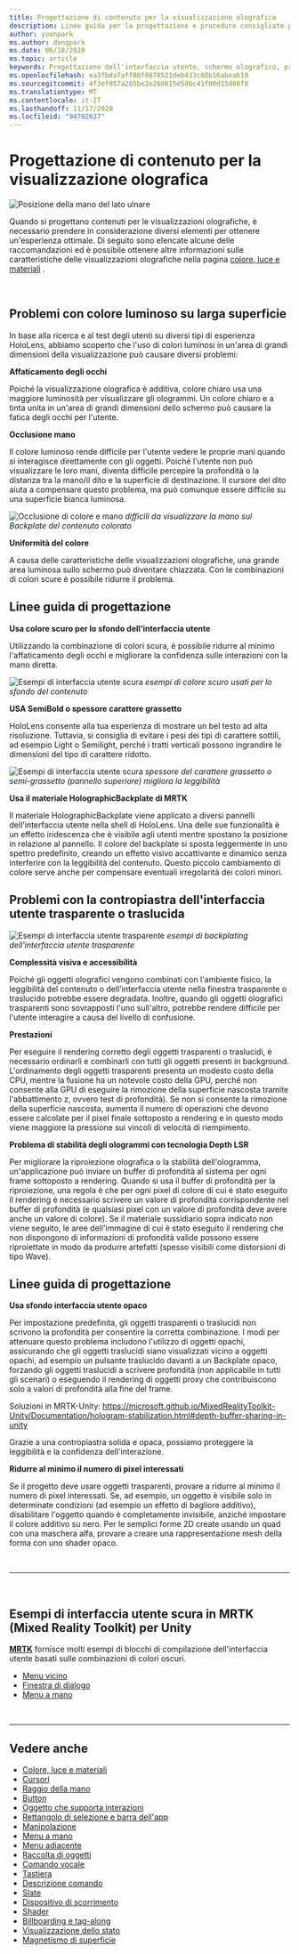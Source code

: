 ```yaml
---
title: Progettazione di contenuto per la visualizzazione olografica
description: Linee guida per la progettazione e procedure consigliate per la visualizzazione olografica
author: yoonpark
ms.author: dongpark
ms.date: 06/18/2020
ms.topic: article
keywords: Progettazione dell'interfaccia utente, schermo olografico, progettazione del contenuto, tema scuro, tema chiaro, auricolare realtà mista, auricolare di realtà mista, auricolare di realtà virtuale, HoloLens, MRTK, Toolkit realtà mista, progettazione, pixel
ms.openlocfilehash: ea3fbda7aff80f0878521deb433c88b16abeab19
ms.sourcegitcommit: 4f3ef057a285be2e260615e5d6c41f00d15d08f8
ms.translationtype: MT
ms.contentlocale: it-IT
ms.lasthandoff: 11/17/2020
ms.locfileid: "94702637"
---
```

# <a name="designing-content-for-holographic-display"></a>Progettazione di contenuto per la visualizzazione olografica

![Posizione della mano del lato ulnare](images/UX_Hero_DarkTheme.jpg)

Quando si progettano contenuti per le visualizzazioni olografiche, è necessario prendere in considerazione diversi elementi per ottenere un'esperienza ottimale. Di seguito sono elencate alcune delle raccomandazioni ed è possibile ottenere altre informazioni sulle caratteristiche delle visualizzazioni olografiche nella pagina [colore, luce e materiali](color-light-and-materials.md) .

<br>

## <a name="challenges-with-bright-color-on-a-large-surface"></a>Problemi con colore luminoso su larga superficie 
In base alla ricerca e al test degli utenti su diversi tipi di esperienza HoloLens, abbiamo scoperto che l'uso di colori luminosi in un'area di grandi dimensioni della visualizzazione può causare diversi problemi: 

**Affaticamento degli occhi** 

Poiché la visualizzazione olografica è additiva, colore chiaro usa una maggiore luminosità per visualizzare gli ologrammi. Un colore chiaro e a tinta unita in un'area di grandi dimensioni dello schermo può causare la fatica degli occhi per l'utente. 

**Occlusione mano** 

Il colore luminoso rende difficile per l'utente vedere le proprie mani quando si interagisce direttamente con gli oggetti. Poiché l'utente non può visualizzare le loro mani, diventa difficile percepire la profondità o la distanza tra la mano/il dito e la superficie di destinazione. Il cursore del dito aiuta a compensare questo problema, ma può comunque essere difficile su una superficie bianca luminosa. 

![Occlusione di colore e mano ](images/color_handocclusion.jpg)
 *difficili da visualizzare la mano sul Backplate del contenuto colorato*

**Uniformità del colore**

A causa delle caratteristiche delle visualizzazioni olografiche, una grande area luminosa sullo schermo può diventare chiazzata. Con le combinazioni di colori scure è possibile ridurre il problema. 

## <a name="design-guidelines"></a>Linee guida di progettazione

**Usa colore scuro per lo sfondo dell'interfaccia utente**

Utilizzando la combinazione di colori scura, è possibile ridurre al minimo l'affaticamento degli occhi e migliorare la confidenza sulle interazioni con la mano diretta. 

![Esempi di interfaccia utente scura ](images/color_dark_examples.jpg)
 *esempi di colore scuro usati per lo sfondo del contenuto*

**USA SemiBold o spessore carattere grassetto**

HoloLens consente alla tua esperienza di mostrare un bel testo ad alta risoluzione. Tuttavia, si consiglia di evitare i pesi dei tipi di carattere sottili, ad esempio Light o Semilight, perché i tratti verticali possono ingrandire le dimensioni del tipo di carattere ridotto. 

![Esempi di interfaccia utente scura ](images/color_font_examples.jpg)
 *spessore del carattere grassetto o semi-grassetto (pannello superiore) migliora la leggibilità*

**Usa il materiale HolographicBackplate di MRTK**

Il materiale HolographicBackplate viene applicato a diversi pannelli dell'interfaccia utente nella shell di HoloLens. Una delle sue funzionalità è un effetto iridescenza che è visibile agli utenti mentre spostano la posizione in relazione al pannello. Il colore del backplate si sposta leggermente in uno spettro predefinito, creando un effetto visivo accattivante e dinamico senza interferire con la leggibilità del contenuto. Questo piccolo cambiamento di colore serve anche per compensare eventuali irregolarità dei colori minori. 


## <a name="challenges-with-transparent-or-translucent-ui-backplate"></a>Problemi con la contropiastra dell'interfaccia utente trasparente o traslucida 
![Esempi di interfaccia utente trasparente ](images/color_transparent_examples.jpg)
 *esempi di backplating dell'interfaccia utente trasparente*

**Complessità visiva e accessibilità**

Poiché gli oggetti olografici vengono combinati con l'ambiente fisico, la leggibilità del contenuto o dell'interfaccia utente nella finestra trasparente o traslucido potrebbe essere degradata. Inoltre, quando gli oggetti olografici trasparenti sono sovrapposti l'uno sull'altro, potrebbe rendere difficile per l'utente interagire a causa del livello di confusione.

**Prestazioni**

Per eseguire il rendering corretto degli oggetti trasparenti o traslucidi, è necessario ordinarli e combinarli con tutti gli oggetti presenti in background. L'ordinamento degli oggetti trasparenti presenta un modesto costo della CPU, mentre la fusione ha un notevole costo della GPU, perché non consente alla GPU di eseguire la rimozione della superficie nascosta tramite l'abbattimento z, ovvero test di profondità). Se non si consente la rimozione della superficie nascosta, aumenta il numero di operazioni che devono essere calcolate per il pixel finale sottoposto a rendering e in questo modo viene maggiore la pressione sui vincoli di velocità di riempimento.

**Problema di stabilità degli ologrammi con tecnologia Depth LSR**

Per migliorare la riproiezione olografica o la stabilità dell'ologramma, un'applicazione può inviare un buffer di profondità al sistema per ogni frame sottoposto a rendering. Quando si usa il buffer di profondità per la riproiezione, una regola è che per ogni pixel di colore di cui è stato eseguito il rendering è necessario scrivere un valore di profondità corrispondente nel buffer di profondità (e qualsiasi pixel con un valore di profondità deve avere anche un valore di colore). Se il materiale sussidiario sopra indicato non viene seguito, le aree dell'immagine di cui è stato eseguito il rendering che non dispongono di informazioni di profondità valide possono essere riproiettate in modo da produrre artefatti (spesso visibili come distorsioni di tipo Wave).


## <a name="design-guidelines"></a>Linee guida di progettazione
**Usa sfondo interfaccia utente opaco**

Per impostazione predefinita, gli oggetti trasparenti o traslucidi non scrivono la profondità per consentire la corretta combinazione. I modi per attenuare questo problema includono l'utilizzo di oggetti opachi, assicurando che gli oggetti traslucidi siano visualizzati vicino a oggetti opachi, ad esempio un pulsante traslucido davanti a un Backplate opaco, forzando gli oggetti traslucidi a scrivere profondità (non applicabile in tutti gli scenari) o eseguendo il rendering di oggetti proxy che contribuiscono solo a valori di profondità alla fine del frame.

Soluzioni in MRTK-Unity: https://microsoft.github.io/MixedRealityToolkit-Unity/Documentation/hologram-stabilization.html#depth-buffer-sharing-in-unity  

Grazie a una contropiastra solida e opaca, possiamo proteggere la leggibilità e la confidenza dell'interazione.

**Ridurre al minimo il numero di pixel interessati**

Se il progetto deve usare oggetti trasparenti, provare a ridurre al minimo il numero di pixel interessati. Se, ad esempio, un oggetto è visibile solo in determinate condizioni (ad esempio un effetto di bagliore additivo), disabilitare l'oggetto quando è completamente invisibile, anziché impostare il colore additivo su nero. Per le semplici forme 2D create usando un quad con una maschera alfa, provare a creare una rappresentazione mesh della forma con uno shader opaco. 

<br/>

---

<br/>

## <a name="dark-ui-examples-in-mrtk-mixed-reality-toolkit-for-unity"></a>Esempi di interfaccia utente scura in MRTK (Mixed Reality Toolkit) per Unity
**[MRTK](https://github.com/Microsoft/MixedRealityToolkit-Unity)** fornisce molti esempi di blocchi di compilazione dell'interfaccia utente basati sulle combinazioni di colori oscuri.

* [Menu vicino](https://microsoft.github.io/MixedRealityToolkit-Unity/Documentation/README_NearMenu.html)
* [Finestra di dialogo](https://microsoft.github.io/MixedRealityToolkit-Unity/Assets/MRTK/SDK/Experimental/Dialog/README_Dialog.html)
* [Menu a mano](https://microsoft.github.io/MixedRealityToolkit-Unity/Documentation/README_HandMenu.html)


<br>

---


## <a name="see-also"></a>Vedere anche
* [Colore, luce e materiali](color-light-and-materials.md)
* [Cursori](cursors.md)
* [Raggio della mano](point-and-commit.md)
* [Button](button.md)
* [Oggetto che supporta interazioni](interactable-object.md)
* [Rettangolo di selezione e barra dell'app](app-bar-and-bounding-box.md)
* [Manipolazione](direct-manipulation.md)
* [Menu a mano](hand-menu.md)
* [Menu adiacente](near-menu.md)
* [Raccolta di oggetti](object-collection.md)
* [Comando vocale](voice-input.md)
* [Tastiera](keyboard.md)
* [Descrizione comando](tooltip.md)
* [Slate](slate.md)
* [Dispositivo di scorrimento](slider.md)
* [Shader](shader.md)
* [Billboarding e tag-along](billboarding-and-tag-along.md)
* [Visualizzazione dello stato](progress.md)
* [Magnetismo di superficie](surface-magnetism.md)

